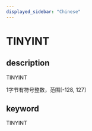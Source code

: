 ```yaml
---
displayed_sidebar: "Chinese"
---
```


# TINYINT

## description

TINYINT

1字节有符号整数，范围[-128, 127]

## keyword

TINYINT
